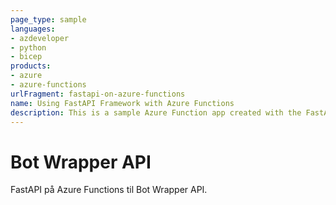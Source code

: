 ```yaml
---
page_type: sample
languages:
- azdeveloper
- python
- bicep
products:
- azure
- azure-functions
urlFragment: fastapi-on-azure-functions
name: Using FastAPI Framework with Azure Functions
description: This is a sample Azure Function app created with the FastAPI framework.
---
```

<!-- YAML front-matter schema: https://review.learn.microsoft.com/en-us/help/contribute/samples/process/onboarding?branch=main#supported-metadata-fields-for-readmemd -->

# Bot Wrapper API

FastAPI på Azure Functions til Bot Wrapper API.